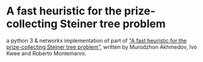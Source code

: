 A fast heuristic for the prize-collecting Steiner tree problem
===

a python 3 & networkx implementation of part of ["A fast heuristic for the prize-collecting Steiner tree problem"](http://www.orlabanalytics.ca/lnms/archive/v6/lnmsv6p207.pdf), written by Murodzhon Akhmedov, Ivo Kwee and Roberto Montemanni.
